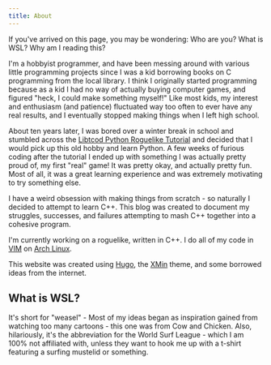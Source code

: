 ```yaml
---
title: About
---
```

If you've arrived on this page, you may be wondering: Who are you? What is WSL? Why am I reading this?

I'm a hobbyist programmer, and have been messing around with various little programming projects since I was a kid borrowing books on C programming from the local library. I think I originally started programming because as a kid I had no way of actually buying computer games, and figured "heck, I could make something myself!" Like most kids, my interest and enthusiasm (and patience) fluctuated way too often to ever have any real results, and I eventually stopped making things when I left high school.

About ten years later, I was bored over a winter break in school and stumbled across the [Libtcod Python Roguelike Tutorial](http://www.roguebasin.com/index.php?title=Complete_Roguelike_Tutorial,_using_python%2Blibtcod) and decided that I would pick up this old hobby and learn Python. A few weeks of furious coding after the tutorial I ended up with something I was actually pretty proud of, my first "real" game! It was pretty okay, and actually pretty fun. Most of all, it was a great learning experience and was extremely motivating to try something else.

I have a weird obsession with making things from scratch - so naturally I decided to attempt to learn C++. This blog was created to document my struggles, successes, and failures attempting to mash C++ together into a cohesive program.

I'm currently working on a roguelike, written in C++. I do all of my code in [VIM](http://www.vim.org/) on [Arch Linux](https://www.archlinux.org/).

This website was created using [Hugo](/), the [XMin](/) theme, and some borrowed ideas from the internet.

## What is WSL?

It's short for "weasel" - Most of my ideas began as inspiration gained from watching too many cartoons - this one was from Cow and Chicken. Also, hilariously, it's the abbreviation for the World Surf League - which I am 100% not affiliated with, unless they want to hook me up with a t-shirt featuring a surfing mustelid or something.

